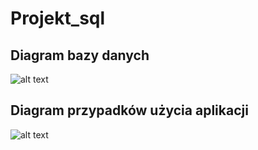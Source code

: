 # Projekt_sql

## Diagram bazy danych

![alt text](https://github.com/esavaner/Projekt_sql/blob/master/diagramy/diagram.png)

## Diagram przypadków użycia aplikacji

![alt text](https://github.com/esavaner/Projekt_sql/blob/master/diagramy/use_case.png)


